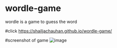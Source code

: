 # wordle-game
wordle is a game to guess the word

#click https://shailjachauhan.github.io/wordle-game/

#screenshot of game
![image](https://user-images.githubusercontent.com/109363824/180379834-1bc35e3d-e222-43be-bee6-60bfaa45dfd9.png)

